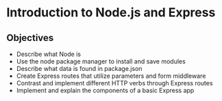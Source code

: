 # Introduction to Node.js and Express

## Objectives
* Describe what Node is
* Use the node package manager to install and save modules
* Describe what data is found in package.json
* Create Express routes that utilize parameters and form middleware
* Contrast and implement different HTTP verbs through Express routes
* Implement and explain the components of a basic Express app
